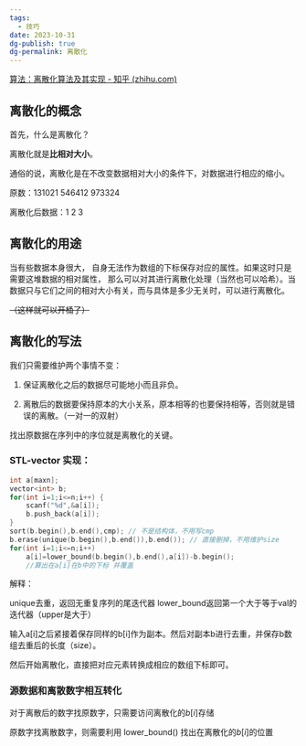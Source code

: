 ```yaml
---
tags:
  - 技巧
date: 2023-10-31
dg-publish: true
dg-permalink: 离散化
---
```

[算法：离散化算法及其实现 - 知乎 (zhihu.com)](https://zhuanlan.zhihu.com/p/556248909)

## 离散化的概念

首先，什么是离散化？

离散化就是**比相对大小**。

通俗的说，离散化是在不改变数据相对大小的条件下，对数据进行相应的缩小。

原数：131021 546412 973324

离散化后数据：1 2 3

## 离散化的用途

当有些数据本身很大， 自身无法作为数组的下标保存对应的属性。如果这时只是需要这堆数据的相对属性， 那么可以对其进行离散化处理（当然也可以哈希）。当数据只与它们之间的相对大小有关，而与具体是多少无关时，可以进行离散化。

~~（这样就可以开桶了）~~

## 离散化的写法

我们只需要维护两个事情不变：

1. 保证离散化之后的数据尽可能地小而且非负。

2. 离散后的数据要保持原本的大小关系，原本相等的也要保持相等，否则就是错误的离散。（一对一的双射）

找出原数据在序列中的序位就是离散化的关键。

### STL-vector 实现：

```cpp
int a[maxn];
vector<int> b;
for(int i=1;i<=n;i++) {
    scanf("%d",&a[i]);
    b.push_back(a[i]);
}
sort(b.begin(),b.end(),cmp); // 不是结构体，不用写cmp
b.erase(unique(b.begin(),b.end()),b.end()); // 直接删掉，不用维护size
for(int i=1;i<=n;i++)
    a[i]=lower_bound(b.begin(),b.end(),a[i])-b.begin();
    //算出在a[i]在b中的下标 并覆盖
```

解释：

unique去重，返回无重复序列的尾迭代器
lower_bound返回第一个大于等于val的迭代器（upper是大于）

输入a[i]之后紧接着保存同样的b[i]作为副本。然后对副本b进行去重，并保存b数组去重后的长度（size）。

然后开始离散化，直接把对应元素转换成相应的数组下标即可。

### 源数据和离散数字相互转化

对于离散后的数字找原数字，只需要访问离散化的$b[i]$存储

原数字找离散数字，则需要利用 lower_bound() 找出在离散化的$b[i]$的位置